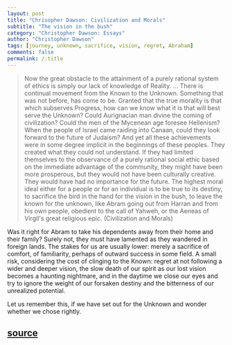 ```yaml
---
layout: post
title: "Chrisopher Dawson: Civilization and Morals"
subtitle: "The vision in the bush"
category: "Christopher Dawson: Essays"
author: "Christopher Dawson"
tags: [journey, unknown, sacrifice, vision, regret, Abraham]
comments: false
permalink: /:title
---
```


> Now the great obstacle to the attainment of a purely rational system of ethics is simply our lack of knowledge of Reality. ... There is continual movement from the Known to the Unknown. Something that was not before, has come to be. Granted that the true morality is that which subserves Progress, how can we know what it is that will best serve the Unknown? Could Aurignacian man divine the coming of civilization? Could the men of the Mycenean age foresee Hellenism? When the people of Israel came raiding into Canaan, could they look forward to the future of Judaism? And yet all these achievements were in some degree implicit in the beginnings of these peoples. They created what they could not understand. If they had limited themselves to the observance of a purely rational social ethic based on the immediate advantage of the community, they might have been more prosperous, but they would not have been culturally creative. They would have had no importance for the future. The highest moral ideal either for a people or for an individual is to be true to its destiny, to sacrifice the bird in the hand for the vision in the bush, to leave the known for the unknown, like Abram going out from Harran and from his own people, obedient to the call of Yahweh, or the Aeneas of Virgil's great religious epic. (Civilization and Morals)

Was it right for Abram to take his dependents away from their home and their family? Surely not, they must have lamented as they wandered in foreign lands. The stakes for us are usually lower: merely a sacrifice of comfort, of familiarity, perhaps of outward success in some field. A small risk, considering the cost of clinging to the Known: regret at not following a wider and deeper vision, the slow death of our spirit as our lost vision becomes a haunting nightmare, and in the daytime we close our eyes and try to ignore the weight of our forsaken destiny and the bitterness of our unrealized potential.

Let us remember this, if we have set out for the Unknown and wonder whether we chose rightly.

<h2 class="post-source"><a href="https://archive.org/stream/ChristianityAndCultureSelectionsFromTheWritingsOfChristopherDawson_989/dawsonChristianityAndCulture-SelectionsFromChristopherDawson#page/n9" style="margin-top: -1.4rem"><i class="fas fa-book" aria-hidden="true"></i> source</a></h2>